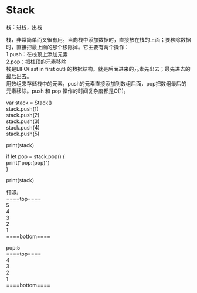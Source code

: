 # Stack
栈：进栈，出栈

栈，非常简单而又很有用。当向栈中添加数据时，直接放在栈的上面；要移除数据时，直接把最上面的那个移除掉。它主要有两个操作：  
1.push：在栈顶上添加元素  
2.pop：把栈顶的元素移除  
栈是LIFO(last in first out) 的数据结构。就是后面进来的元素先出去；最先进去的最后出去。  
用数组来存储栈中的元素，push的元素直接添加到数组后面，pop把数组最后的元素移除。push 和 pop 操作的时间复杂度都是O(1)。  

var stack = Stack<Int>()  
stack.push(1)  
stack.push(2)  
stack.push(3)  
stack.push(4)  
stack.push(5)  

print(stack)  

if let pop = stack.pop() {  
    print("pop:\(pop)")  
}  

print(stack)  

打印:  
====top====  
5  
4  
3  
2  
1  
====bottom====  

pop:5  
====top====  
4  
3  
2  
1  
====bottom====  
